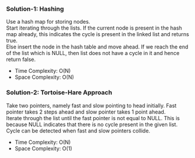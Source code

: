 ### Solution-1: Hashing
Use a hash map for storing nodes. <br>
Start iterating through the lists. If the current node is present in the hash map already, this indicates the cycle is present in the linked list and returns true. <br>
Else insert the node in the hash table and move ahead. If we reach the end of the list which is NULL, then list does not have a cycle in it and hence return false.
- Time Complexity: O(N)
- Space Complexity: O(N)

### Solution-2: Tortoise-Hare Approach
Take two pointers, namely fast and slow pointing to head initially. Fast pointer takes 2 steps ahead and slow pointer takes 1 point ahead. <br>
Iterate through the list until the fast pointer is not equal to NULL. This is because NULL indicates that there is no cycle present in the given list. <br>
Cycle can be detected when fast and slow pointers collide.
- Time Complexity: O(N)
- Space Complexity: O(1)
